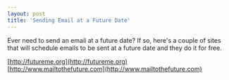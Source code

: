 ```yaml
---
layout: post
title: 'Sending Email at a Future Date'
---
```

Ever need to send an email at a future date? If so, here's a couple of sites that will schedule emails to be sent at a future date and they do it for free.

[http://futureme.org](http://futureme.org)   
[http://www.mailtothefuture.com](http://www.mailtothefuture.com)
